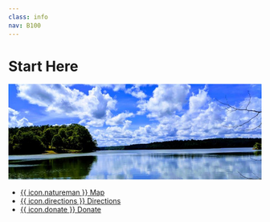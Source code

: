 ```yaml
---
class: info
nav: B100
---
```


# Start Here

![Featured Park Image][parkview]

- [{{ icon.natureman }} Map](#!map)
- [{{ icon.directions }} Directions](#!directions)
- [{{ icon.donate }} Donate](#!donate)

[parkview]: ./parkview.jpg#center
